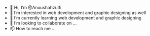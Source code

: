 - 👋 Hi, I’m @Anoushahzulfi
- 👀 I’m interested in web development and graphic designing as well
- 🌱 I’m currently learning web development and graphic designing
- 💞️ I’m looking to collaborate on ...
- 📫 How to reach me ...

<!---
Anoushahzulfi/Anoushahzulfi is a ✨ special ✨ repository because its `README.md` (this file) appears on your GitHub profile.
You can click the Preview link to take a look at your changes.
--->
